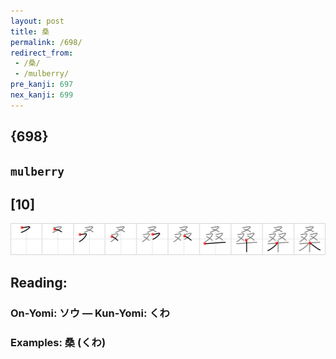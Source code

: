 ```yaml
---
layout: post
title: 桑
permalink: /698/
redirect_from:
 - /桑/
 - /mulberry/
pre_kanji: 697
nex_kanji: 699
---
```


## {698}

## `mulberry`

## [10]

<div class="stroke"><img src="../images/E6A191.png" /></div>

## Reading:

### On-Yomi: ソウ &mdash; Kun-Yomi: くわ

### Examples: 桑 (くわ)
